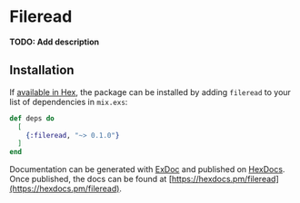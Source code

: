 # Fileread

**TODO: Add description**

## Installation

If [available in Hex](https://hex.pm/docs/publish), the package can be installed
by adding `fileread` to your list of dependencies in `mix.exs`:

```elixir
def deps do
  [
    {:fileread, "~> 0.1.0"}
  ]
end
```

Documentation can be generated with [ExDoc](https://github.com/elixir-lang/ex_doc)
and published on [HexDocs](https://hexdocs.pm). Once published, the docs can
be found at [https://hexdocs.pm/fileread](https://hexdocs.pm/fileread).

